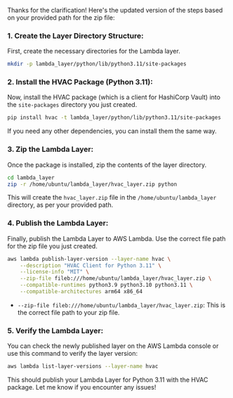 Thanks for the clarification! Here's the updated version of the steps based on your provided path for the zip file:

### 1. **Create the Layer Directory Structure:**
   First, create the necessary directories for the Lambda layer.

   ```bash
   mkdir -p lambda_layer/python/lib/python3.11/site-packages
   ```

### 2. **Install the HVAC Package (Python 3.11):**
   Now, install the HVAC package (which is a client for HashiCorp Vault) into the `site-packages` directory you just created.

   ```bash
   pip install hvac -t lambda_layer/python/lib/python3.11/site-packages
   ```

   If you need any other dependencies, you can install them the same way.

### 3. **Zip the Lambda Layer:**
   Once the package is installed, zip the contents of the layer directory.

   ```bash
   cd lambda_layer
   zip -r /home/ubuntu/lambda_layer/hvac_layer.zip python
   ```

   This will create the `hvac_layer.zip` file in the `/home/ubuntu/lambda_layer` directory, as per your provided path.

### 4. **Publish the Lambda Layer:**
   Finally, publish the Lambda Layer to AWS Lambda. Use the correct file path for the zip file you just created.

   ```bash
   aws lambda publish-layer-version --layer-name hvac \
       --description "HVAC Client for Python 3.11" \
       --license-info "MIT" \
       --zip-file fileb:///home/ubuntu/lambda_layer/hvac_layer.zip \
       --compatible-runtimes python3.9 python3.10 python3.11 \
       --compatible-architectures arm64 x86_64
   ```

   - `--zip-file fileb:///home/ubuntu/lambda_layer/hvac_layer.zip`: This is the correct file path to your zip file.

### 5. **Verify the Lambda Layer:**
   You can check the newly published layer on the AWS Lambda console or use this command to verify the layer version:

   ```bash
   aws lambda list-layer-versions --layer-name hvac
   ```

This should publish your Lambda Layer for Python 3.11 with the HVAC package. Let me know if you encounter any issues!
